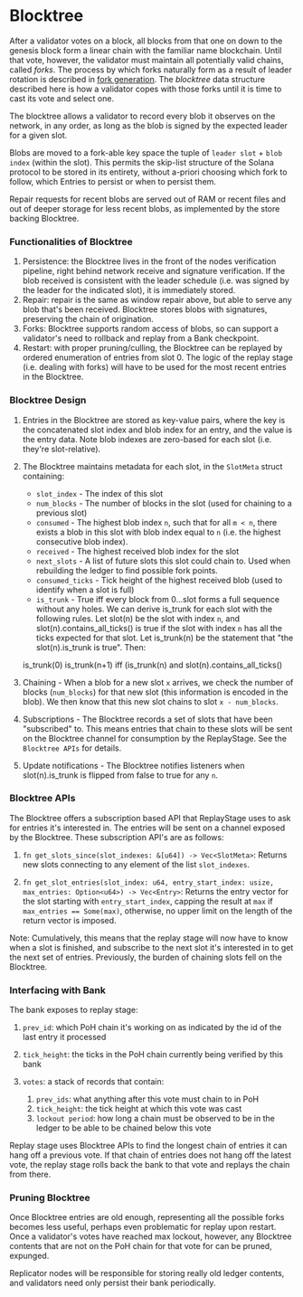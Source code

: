 # Blocktree

After a validator votes on a block, all blocks from that one on down
to the genesis block form a linear chain with the familiar name
blockchain. Until that vote, however, the validator must maintain all
potentially valid chains, called *forks*. The process by which forks
naturally form as a result of leader rotation is described in
[fork generation](fork-generation.md). The *blocktree* data structure
described here is how a validator copes with those forks until it is
time to cast its vote and select one.

The blocktree allows a validator to record every blob it observes
on the network, in any order, as long as the blob is signed by the expected
leader for a given slot.

Blobs are moved to a fork-able key space the tuple of `leader slot` + `blob
index` (within the slot).  This permits the skip-list structure of the Solana
protocol to be stored in its entirety, without a-priori choosing which fork to
follow, which Entries to persist or when to persist them.

Repair requests for recent blobs are served out of RAM or recent files and out
of deeper storage for less recent blobs, as implemented by the store backing
Blocktree.

### Functionalities of Blocktree

1. Persistence: the Blocktree lives in the front of the nodes verification
   pipeline, right behind network receive and signature verification.  If the
blob received is consistent with the leader schedule (i.e. was signed by the
leader for the indicated slot), it is immediately stored.
2. Repair: repair is the same as window repair above, but able to serve any
   blob that's been received. Blocktree stores blobs with signatures,
preserving the chain of origination.
3. Forks: Blocktree supports random access of blobs, so can support a
   validator's need to rollback and replay from a Bank checkpoint.
4. Restart: with proper pruning/culling, the Blocktree can be replayed by
   ordered enumeration of entries from slot 0.  The logic of the replay stage
(i.e. dealing with forks) will have to be used for the most recent entries in
the Blocktree.

### Blocktree Design

1. Entries in the Blocktree are stored as key-value pairs, where the key is the concatenated
slot index and blob index for an entry, and the value is the entry data. Note blob indexes are zero-based for each slot (i.e. they're slot-relative).

2. The Blocktree maintains metadata for each slot, in the `SlotMeta` struct containing:
      * `slot_index` - The index of this slot
      * `num_blocks` - The number of blocks in the slot (used for chaining to a previous slot)
      * `consumed` - The highest blob index `n`, such that for all `m < n`, there exists a blob in this slot with blob index equal to `n` (i.e. the highest consecutive blob index).
      * `received` - The highest received blob index for the slot
      * `next_slots` - A list of future slots this slot could chain to. Used when rebuilding
      the ledger to find possible fork points.
      * `consumed_ticks` - Tick height of the highest received blob (used to identify when a slot is full)
      * `is_trunk` - True iff every block from 0...slot forms a full sequence without any holes. We can derive is_trunk for each slot with the following rules. Let slot(n) be the slot with index `n`, and slot(n).contains_all_ticks() is true if the slot with index `n` has all the ticks expected for that slot. Let is_trunk(n) be the statement that "the slot(n).is_trunk is true". Then:
      
      is_trunk(0)
      is_trunk(n+1) iff (is_trunk(n) and slot(n).contains_all_ticks()

3. Chaining - When a blob for a new slot `x` arrives, we check the number of blocks (`num_blocks`) for that new slot (this information is encoded in the blob). We then know that this new slot chains to slot `x - num_blocks`.

4. Subscriptions - The Blocktree records a set of slots that have been "subscribed" to. This means entries that chain to these slots will be sent on the Blocktree channel for consumption by the ReplayStage. See the `Blocktree APIs` for details.

5. Update notifications - The Blocktree notifies listeners when slot(n).is_trunk is flipped from false to true for any `n`. 

### Blocktree APIs

The Blocktree offers a subscription based API that ReplayStage uses to ask for entries it's interested in. The entries will be sent on a channel exposed by the Blocktree. These subscription API's are as follows:
   1. `fn get_slots_since(slot_indexes: &[u64]) -> Vec<SlotMeta>`: Returns new slots connecting to any element of the list `slot_indexes`.

   2. `fn get_slot_entries(slot_index: u64, entry_start_index: usize, max_entries: Option<u64>) -> Vec<Entry>`: Returns the entry vector for the slot starting with `entry_start_index`, capping the result at `max` if `max_entries == Some(max)`, otherwise, no upper limit on the length of the return vector is imposed.

Note: Cumulatively, this means that the replay stage will now have to know when a slot is finished, and subscribe to the next slot it's interested in to get the next set of entries. Previously, the burden of chaining slots fell on the Blocktree.

### Interfacing with Bank

The bank exposes to replay stage:

 1. `prev_id`: which PoH chain it's working on as indicated by the id of the last
    entry it processed
 2. `tick_height`: the ticks in the PoH chain currently being verified by this
    bank
 3. `votes`: a stack of records that contain:

    1. `prev_ids`: what anything after this vote must chain to in PoH
    2. `tick_height`: the tick height at which this vote was cast
    3. `lockout period`: how long a chain must be observed to be in the ledger to
       be able to be chained below this vote

Replay stage uses Blocktree APIs to find the longest chain of entries it can
hang off a previous vote.  If that chain of entries does not hang off the
latest vote, the replay stage rolls back the bank to that vote and replays the
chain from there.

### Pruning Blocktree

Once Blocktree entries are old enough, representing all the possible forks
becomes less useful, perhaps even problematic for replay upon restart.  Once a
validator's votes have reached max lockout, however, any Blocktree contents
that are not on the PoH chain for that vote for can be pruned, expunged.

Replicator nodes will be responsible for storing really old ledger contents,
and validators need only persist their bank periodically.
